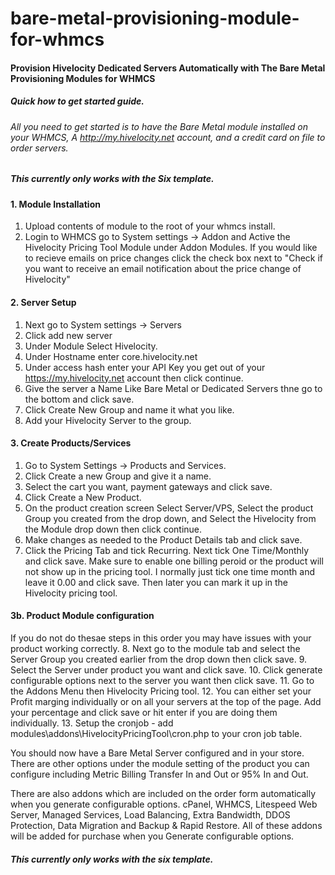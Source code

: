 # bare-metal-provisioning-module-for-whmcs
#### Provision Hivelocity Dedicated Servers Automatically with The Bare Metal Provisioning Modules for WHMCS
##### Quick how to get started guide.
###### All you need to get started is to have the Bare Metal module installed on your WHMCS, A http://my.hivelocity.net account, and a credit card on file to order servers.
##### This currently only works with the Six template.
#### 1. Module Installation
1. Upload contents of module to the root of your whmcs install.
2. Login to WHMCS go to System settings -> Addon and Active the Hivelocity Pricing Tool Module under Addon Modules. If you would like to recieve emails on price changes click the check box next to "Check if you want to receive an email notification about the price change of Hivelocity"
#### 2. Server Setup
1. Next go to System settings -> Servers 
2. Click add new server
3. Under Module Select Hivelocity.
4. Under Hostname enter core.hivelocity.net
5. Under access hash enter your API Key you get out of your https://my.hivelocity.net account then click continue. 
6. Give the server a Name Like Bare Metal or Dedicated Servers thne go to the bottom and click save.
7. Click Create New Group and name it what you like.
8. Add your Hivelocity Server to the group.
#### 3. Create Products/Services
1. Go to System Settings -> Products and Services.
2. Click Create a new Group and give it a name.
3. Select the cart you want, payment gateways and click save.
4. Click Create a New Product.
5. On the product creation screen Select Server/VPS, Select the product Group you created from the drop down, and Select the Hivelocity from the Module drop down then click continue.
6. Make changes as needed to the Product Details tab and click save.
7. Click the Pricing Tab and tick Recurring. Next tick One Time/Monthly and click save. Make sure to enable one billing peroid or the product will not show up in the pricing tool. I normally just tick one time month and leave it 0.00 and click save. Then later you can mark it up in the Hivelocity pricing tool.
#### 3b. Product Module configuration
If you do not do thesae steps in this order you may have issues with your product working correctly.
8. Next go to the module tab and select the Server Group you created earlier from the drop down then click save.
9. Select the Server under product you want and click save.
10. Click generate configurable options next to the server you want then click save.
11. Go to the Addons Menu then Hivelocity Pricing tool.
12. You can either set your Profit marging individually or on all your servers at the top of the page. Add your percentage and click save or hit enter if you are doing them individually.
13. Setup the cronjob - add modules\addons\HivelocityPricingTool\cron.php to your cron job table.

You should now have a Bare Metal Server configured and in your store. There are other options under the module setting of the product you can configure including Metric Billing Transfer In and Out or 95% In and Out.

There are also addons which are included on the order form automatically when you generate configurable options. cPanel, WHMCS, Litespeed Web Server, Managed Services, Load Balancing,  Extra Bandwidth, DDOS Protection, Data Migration and Backup & Rapid Restore. All of these addons will be added for purchase when you Generate configurable options. 
##### This currently only works with the six template.
